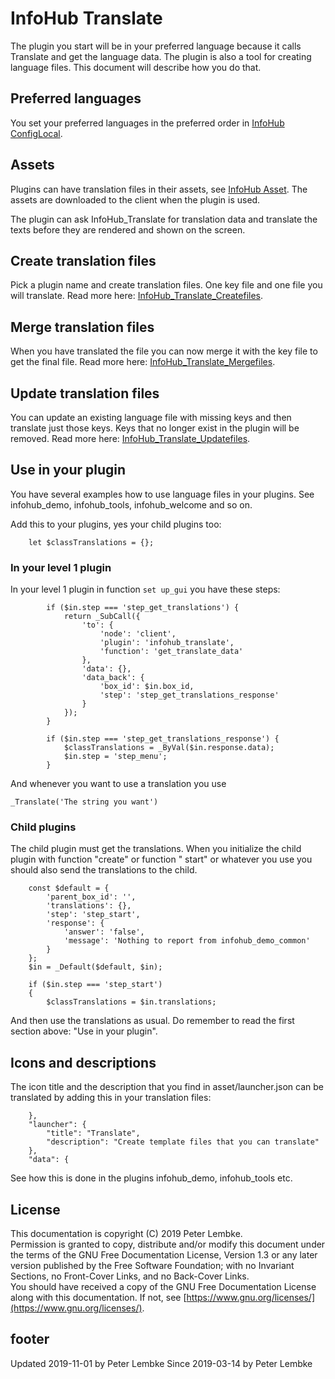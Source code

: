 # InfoHub Translate

The plugin you start will be in your preferred language because it calls Translate and get the language data. The plugin
is also a tool for creating language files. This document will describe how you do that.

## Preferred languages

You set your preferred languages in the preferred order in [InfoHub ConfigLocal](plugin,infohub_configlocal).

## Assets

Plugins can have translation files in their assets, see [InfoHub Asset](plugin,infohub_asset). The assets are downloaded
to the client when the plugin is used.

The plugin can ask InfoHub_Translate for translation data and translate the texts before they are rendered and shown on
the screen.

## Create translation files

Pick a plugin name and create translation files. One key file and one file you will translate. Read more
here: [InfoHub_Translate_Createfiles](plugin,infohub_translate_createfiles).

## Merge translation files

When you have translated the file you can now merge it with the key file to get the final file. Read more
here: [InfoHub_Translate_Mergefiles](plugin,infohub_translate_mergefiles).

## Update translation files

You can update an existing language file with missing keys and then translate just those keys. Keys that no longer exist
in the plugin will be removed. Read more here: [InfoHub_Translate_Updatefiles](plugin,infohub_translate_updatefiles).

## Use in your plugin

You have several examples how to use language files in your plugins. See infohub_demo, infohub_tools, infohub_welcome
and so on.

Add this to your plugins, yes your child plugins too:

```
    let $classTranslations = {};
```

### In your level 1 plugin

In your level 1 plugin in function `set up_gui` you have these steps:

```
        if ($in.step === 'step_get_translations') {
            return _SubCall({
                'to': {
                    'node': 'client',
                    'plugin': 'infohub_translate',
                    'function': 'get_translate_data'
                },
                'data': {},
                'data_back': {
                    'box_id': $in.box_id,
                    'step': 'step_get_translations_response'
                }
            });
        }

        if ($in.step === 'step_get_translations_response') {            
            $classTranslations = _ByVal($in.response.data);
            $in.step = 'step_menu';
        }
```

And whenever you want to use a translation you use

```
_Translate('The string you want')
```

### Child plugins

The child plugin must get the translations. When you initialize the child plugin with function "create" or function "
start" or whatever you use you should also send the translations to the child.

```
    const $default = {
        'parent_box_id': '',
        'translations': {},
        'step': 'step_start',
        'response': {
            'answer': 'false',
            'message': 'Nothing to report from infohub_demo_common'
        }
    };
    $in = _Default($default, $in);

    if ($in.step === 'step_start') 
    {
        $classTranslations = $in.translations;
```

And then use the translations as usual. Do remember to read the first section above: "Use in your plugin".

## Icons and descriptions

The icon title and the description that you find in asset/launcher.json can be translated by adding this in your
translation files:

```
    },
    "launcher": {
        "title": "Translate",
        "description": "Create template files that you can translate"
    },
    "data": {
```

See how this is done in the plugins infohub_demo, infohub_tools etc.

## License

This documentation is copyright (C) 2019 Peter Lembke.  
Permission is granted to copy, distribute and/or modify this document under the terms of the GNU Free Documentation
License, Version 1.3 or any later version published by the Free Software Foundation; with no Invariant Sections, no
Front-Cover Links, and no Back-Cover Links.  
You should have received a copy of the GNU Free Documentation License along with this documentation. If not,
see [https://www.gnu.org/licenses/](https://www.gnu.org/licenses/).

## footer

Updated 2019-11-01 by Peter Lembke Since 2019-03-14 by Peter Lembke  
